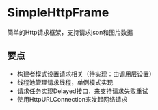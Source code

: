 # SimpleHttpFrame
简单的Http请求框架，支持请求json和图片数据

## 要点
* 构建者模式设置请求相关（待实现：由调用层设置）
* 线程池管理请求线程，单例模式实现
* 请求任务实现Delayed接口，来支持请求失败重试
* 使用HttpURLConnection来发起网络请求
